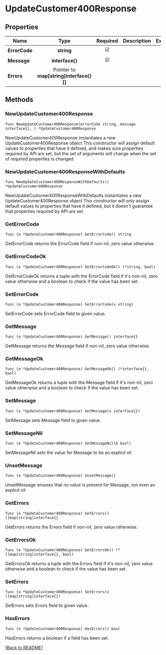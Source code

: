 # UpdateCustomer400Response


## Properties
| Name | Type | Required | Description | Examples |
|------------|:-------------:|:-------------:|-------------|:-------------:|
| **ErrorCode** | **string** | ☑️ |  |  |
| **Message** | **interface{}** | ☑️ |  |  |
| **Errors** | Pointer to **map[string]interface{}[]** |  |  |  |

## Methods

### NewUpdateCustomer400Response

`func NewUpdateCustomer400Response(errorCode string, message interface{}, ) *UpdateCustomer400Response`

NewUpdateCustomer400Response instantiates a new UpdateCustomer400Response object
This constructor will assign default values to properties that have it defined,
and makes sure properties required by API are set, but the set of arguments
will change when the set of required properties is changed

### NewUpdateCustomer400ResponseWithDefaults

`func NewUpdateCustomer400ResponseWithDefaults() *UpdateCustomer400Response`

NewUpdateCustomer400ResponseWithDefaults instantiates a new UpdateCustomer400Response object
This constructor will only assign default values to properties that have it defined,
but it doesn't guarantee that properties required by API are set

### GetErrorCode

`func (o *UpdateCustomer400Response) GetErrorCode() string`

GetErrorCode returns the ErrorCode field if non-nil, zero value otherwise.

### GetErrorCodeOk

`func (o *UpdateCustomer400Response) GetErrorCodeOk() (*string, bool)`

GetErrorCodeOk returns a tuple with the ErrorCode field if it's non-nil, zero value otherwise
and a boolean to check if the value has been set.

### SetErrorCode

`func (o *UpdateCustomer400Response) SetErrorCode(v string)`

SetErrorCode sets ErrorCode field to given value.


### GetMessage

`func (o *UpdateCustomer400Response) GetMessage() interface{}`

GetMessage returns the Message field if non-nil, zero value otherwise.

### GetMessageOk

`func (o *UpdateCustomer400Response) GetMessageOk() (*interface{}, bool)`

GetMessageOk returns a tuple with the Message field if it's non-nil, zero value otherwise
and a boolean to check if the value has been set.

### SetMessage

`func (o *UpdateCustomer400Response) SetMessage(v interface{})`

SetMessage sets Message field to given value.


### SetMessageNil

`func (o *UpdateCustomer400Response) SetMessageNil(b bool)`

 SetMessageNil sets the value for Message to be an explicit nil

### UnsetMessage
`func (o *UpdateCustomer400Response) UnsetMessage()`

UnsetMessage ensures that no value is present for Message, not even an explicit nil
### GetErrors

`func (o *UpdateCustomer400Response) GetErrors() []map[string]interface{}`

GetErrors returns the Errors field if non-nil, zero value otherwise.

### GetErrorsOk

`func (o *UpdateCustomer400Response) GetErrorsOk() (*[]map[string]interface{}, bool)`

GetErrorsOk returns a tuple with the Errors field if it's non-nil, zero value otherwise
and a boolean to check if the value has been set.

### SetErrors

`func (o *UpdateCustomer400Response) SetErrors(v []map[string]interface{})`

SetErrors sets Errors field to given value.

### HasErrors

`func (o *UpdateCustomer400Response) HasErrors() bool`

HasErrors returns a boolean if a field has been set.


[[Back to README]](../../README.md)


